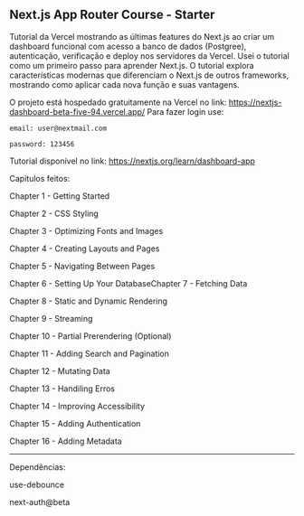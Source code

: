 ## Next.js App Router Course - Starter
Tutorial da Vercel mostrando as últimas features do Next.js ao criar um dashboard funcional com acesso a banco de dados (Postgree), autenticação, verificação e deploy nos servidores da Vercel. Usei o tutorial como um primeiro passo para aprender Next.js.
O tutorial explora características modernas que diferenciam o Next.js de outros frameworks, mostrando como aplicar cada nova função e suas vantagens.

O projeto está hospedado gratuitamente na Vercel no link: https://nextjs-dashboard-beta-five-94.vercel.app/
Para fazer login use:

    email: user@nextmail.com
    
    password: 123456


Tutorial disponível no link: https://nextjs.org/learn/dashboard-app

Capitulos feitos:

Chapter 1 - Getting Started

Chapter 2 - CSS Styling

Chapter 3 - Optimizing Fonts and Images

Chapter 4 - Creating Layouts and Pages

Chapter 5 - Navigating Between Pages

Chapter 6 - Setting Up Your DatabaseChapter 7 - Fetching Data

Chapter 8 - Static and Dynamic Rendering

Chapter 9 - Streaming

Chapter 10 - Partial Prerendering (Optional)

Chapter 11 - Adding Search and Pagination

Chapter 12 - Mutating Data

Chapter 13 - Handiling Erros

Chapter 14 - Improving Accessibility

Chapter 15 - Adding Authentication

Chapter 16 - Adding Metadata

----
Dependências:

use-debounce

next-auth@beta